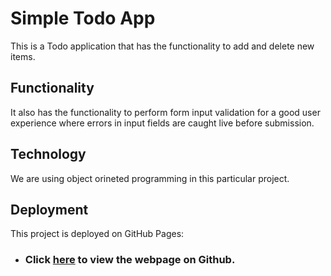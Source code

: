 # Simple Todo App

This is a Todo application that has the functionality to add and delete new items.

## Functionality

It also has the functionality to perform form input validation for a good user experience where errors in input fields are caught live before submission.

## Technology

We are using object orineted programming in this particular project.

## Deployment

This project is deployed on GitHub Pages:

- ### Click **[here](https://adilmkhan.github.io/se_project_todo-app/)** to view the webpage on Github.

